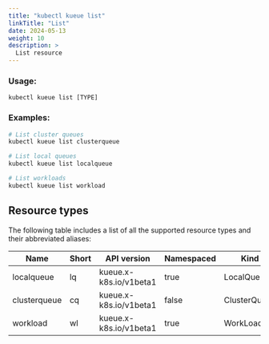 ```yaml
---
title: "kubectl kueue list"
linkTitle: "List"
date: 2024-05-13
weight: 10
description: >
  List resource
---
```


### Usage:

```
kubectl kueue list [TYPE]
```

### Examples:

```bash
# List cluster queues
kubectl kueue list clusterqueue

# List local queues
kubectl kueue list localqueue

# List workloads
kubectl kueue list workload
```

## Resource types

The following table includes a list of all the supported resource types and their abbreviated aliases:

| Name         | Short | API version            | Namespaced | Kind         |
|--------------|-------|------------------------|------------|--------------|
| localqueue   | lq    | kueue.x-k8s.io/v1beta1 | true       | LocalQueue   |
| clusterqueue | cq    | kueue.x-k8s.io/v1beta1 | false      | ClusterQueue |
| workload     | wl    | kueue.x-k8s.io/v1beta1 | true       | WorkLoad     |
